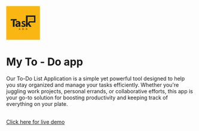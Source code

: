 <img src="todo-logo.png" style="width: 90px;">
<h1>My To - Do app</h1>
<p>Our To-Do List Application is a simple yet powerful tool designed to help you stay organized and manage your tasks efficiently. Whether you're juggling work projects, personal errands, or collaborative efforts, this app is your go-to solution for boosting productivity and keeping track of everything on your plate.</p>
<br>
<a href="https://pritikabansal.github.io/myto-do-app/mytodo.html" class="button">Click here for live demo</a>
